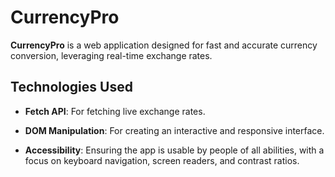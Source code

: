 # CurrencyPro

**CurrencyPro** is a web application designed for fast and accurate currency conversion, leveraging real-time exchange rates.

## Technologies Used

- **Fetch API**: For fetching live exchange rates.

- **DOM Manipulation**: For creating an interactive and responsive interface.

- **Accessibility**: Ensuring the app is usable by people of all abilities, with a focus on keyboard navigation, screen readers, and contrast ratios.
